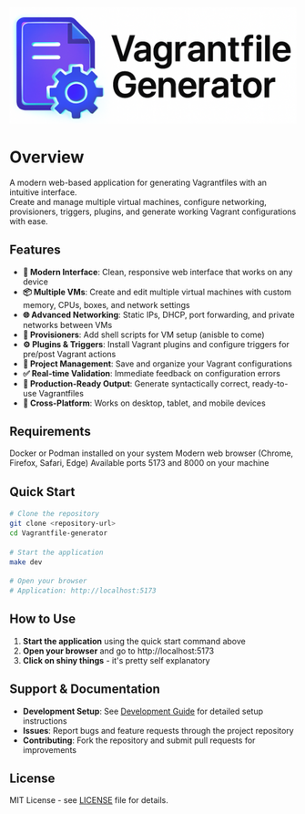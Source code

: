 ![logo](pics/logo_light_cropped.png)
# Overview

A modern web-based application for generating Vagrantfiles with an intuitive interface.  
Create and manage multiple virtual machines, configure networking, provisioners, triggers, plugins, and generate working Vagrant configurations with ease.

## Features

- **🚀 Modern Interface**: Clean, responsive web interface that works on any device
- **📦 Multiple VMs**: Create and edit multiple virtual machines with custom memory, CPUs, boxes, and network settings
- **🌐 Advanced Networking**: Static IPs, DHCP, port forwarding, and private networks between VMs
- **🔧 Provisioners**: Add shell scripts for VM setup (anisble to come)
- **⚙️ Plugins & Triggers**: Install Vagrant plugins and configure triggers for pre/post Vagrant actions
- **💾 Project Management**: Save and organize your Vagrant configurations
- **✅ Real-time Validation**: Immediate feedback on configuration errors
- **📝 Production-Ready Output**: Generate syntactically correct, ready-to-use Vagrantfiles
- **📱 Cross-Platform**: Works on desktop, tablet, and mobile devices

## Requirements
Docker or Podman installed on your system
Modern web browser (Chrome, Firefox, Safari, Edge)
Available ports 5173 and 8000 on your machine

## Quick Start

```bash
# Clone the repository
git clone <repository-url>
cd Vagrantfile-generator

# Start the application
make dev

# Open your browser
# Application: http://localhost:5173
```

## How to Use

1. **Start the application** using the quick start command above
2. **Open your browser** and go to http://localhost:5173
3. **Click on shiny things** - it's pretty self explanatory

## Support & Documentation

- **Development Setup**: See [Development Guide](DEVELOPMENT.md) for detailed setup instructions
- **Issues**: Report bugs and feature requests through the project repository
- **Contributing**: Fork the repository and submit pull requests for improvements

## License

MIT License - see [LICENSE](LICENSE) file for details.
